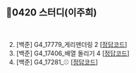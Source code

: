 ## 📘0420 스터디(이주희)
</br>

2. [백준] G4_17779_게리맨더링 2 [[정답코드](게리맨더링2.java)]
3. [백준] G4_17406_배열 돌리기 4 [[정답코드](배열돌리기4.java)]
4. [백준] G4_17281_⚾ [[정답코드]()]
